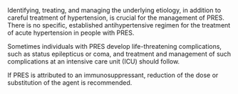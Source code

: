 Identifying, treating, and managing the underlying etiology, in addition to careful treatment of hypertension, is crucial for the management of PRES. There is no specific, established antihypertensive regimen for the treatment of acute hypertension in people with PRES.

Sometimes individuals with PRES develop life-threatening complications, such as status epilepticus or coma, and treatment and management of such complications at an intensive care unit (ICU) should follow.

If PRES is attributed to an immunosuppressant, reduction of the dose or substitution of the agent is recommended.